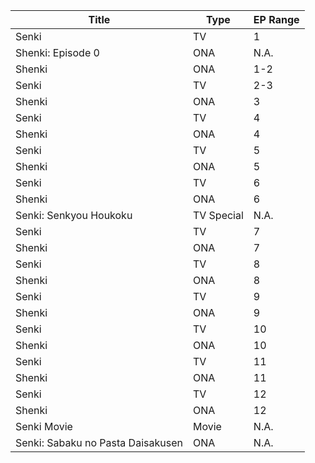
| Title                             | Type       | EP Range |
| --------------------------------- | ---------- | -------- |
| Senki                             | TV         | 1        |
| Shenki: Episode 0                 | ONA        | N.A.     |
| Shenki                            | ONA        | 1-2      |
| Senki                             | TV         | 2-3      |
| Shenki                            | ONA        | 3        |
| Senki                             | TV         | 4        |
| Shenki                            | ONA        | 4        |
| Senki                             | TV         | 5        |
| Shenki                            | ONA        | 5        |
| Senki                             | TV         | 6        |
| Shenki                            | ONA        | 6        |
| Senki: Senkyou Houkoku            | TV Special | N.A.     |
| Senki                             | TV         | 7        |
| Shenki                            | ONA        | 7        |
| Senki                             | TV         | 8        |
| Shenki                            | ONA        | 8        |
| Senki                             | TV         | 9        |
| Shenki                            | ONA        | 9        |
| Senki                             | TV         | 10       |
| Shenki                            | ONA        | 10       |
| Senki                             | TV         | 11       |
| Shenki                            | ONA        | 11       |
| Senki                             | TV         | 12       |
| Shenki                            | ONA        | 12       |
| Senki Movie                       | Movie      | N.A.     |
| Senki: Sabaku no Pasta Daisakusen | ONA        | N.A.     |
